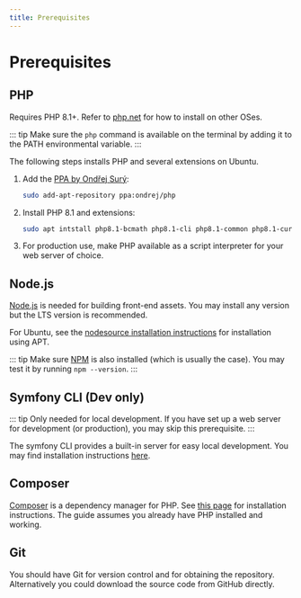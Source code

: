 ```yaml
---
title: Prerequisites
---
```


# Prerequisites

## PHP

Requires PHP 8.1+. Refer to [php.net](https://www.php.net/) for how to install on other OSes.

::: tip
Make sure the `php` command is available on the terminal by adding it to the PATH environmental variable.
:::

The following steps installs PHP and several extensions on Ubuntu.

1. Add the [PPA by Ondřej Surý](https://launchpad.net/~ondrej/+archive/ubuntu/php):

    ```sh
    sudo add-apt-repository ppa:ondrej/php
    ```

2. Install PHP 8.1 and extensions:

    ```sh
    sudo apt intstall php8.1-bcmath php8.1-cli php8.1-common php8.1-curl php8.1-fpm php8.1-gd php8.1-gmp php8.1-gnupg php8.1-igbinary php8.1-imagick php8.1-intl php8.1-mbstring php8.1-mysql php8.1-opcache php8.1-phpdbg php8.1-readline php8.1-redis php8.1-sqlite3 php8.1-xdebug php8.1-xml php8.1-yaml php8.1-zip php8.1 
    ```

3. For production use, make PHP available as a script interpreter for your web server of choice.

## Node.js

[Node.js](https://nodejs.org) is needed for building front-end assets. You may install any version but the LTS version is recommended.

For Ubuntu, see the [nodesource installation instructions](https://github.com/nodesource/distributions#installation-instructions) for installation using APT.

::: tip
Make sure [NPM](https://www.npmjs.com/) is also installed (which is usually the case). You may test it by running `npm --version`.
:::

## Symfony CLI (Dev only)

::: tip
Only needed for local development. If you have set up a web server for development (or production), you may skip this prerequisite.
:::

The symfony CLI provides a built-in server for easy local development. You may find installation instructions [here](https://symfony.com/download).

## Composer

[Composer](https://getcomposer.org/) is a dependency manager for PHP. See [this page](https://getcomposer.org/download/) for installation instructions. The guide assumes you already have PHP installed and working.

## Git

You should have Git for version control and for obtaining the repository. Alternatively you could download the source code from GitHub directly.